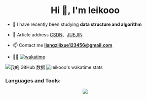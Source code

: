 
<h1 align="center">Hi 👋, I'm leikooo</h1>

- 🌱 I have recently been studying **data structure and algorithm**
  
- 📝 Article address [CSDN](https://blog.csdn.net/baihuaeryue)、[JUEJIN](https://juejin.cn/user/2441356474071421)

- 📫 Contact me **liangzilixue123456@gmail.com**
- 👨‍💻 [![wakatime](https://wakatime.com/badge/user/a228c760-7940-48c2-a004-cb86b5a38fbf.svg)](https://wakatime.com/@a228c760-7940-48c2-a004-cb86b5a38fbf)

 ![我的 GitHub 数据](https://github-readme-stats.vercel.app/api?username=lieeew&show_icons=true&theme=radical)
 ![leikooo's wakatime stats](https://github-readme-stats.vercel.app/api/wakatime?username=leikooo&theme=radical)  


<h3 align="left">Languages and Tools:</h3>
<p align="center">
  <a href="https://skillicons.dev">
    <img src="https://skillicons.dev/icons?i=java,idea,github,docker,md,mysql,redis,vue,js,vscode,powershell,postman,linux,nginx" />
  </a>
</p>

